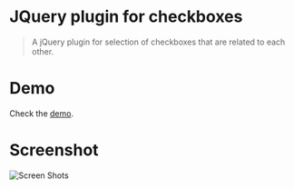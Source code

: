 # JQuery plugin for checkboxes
> A jQuery plugin for selection of checkboxes that are related to each other.

# Demo
Check the [demo](https://james-muriithi.github.io/jCheckBox/).


# Screenshot
![Screen Shots](https://media.giphy.com/media/gLQd8Rk402PCfGuE0q/giphy.gif)
<!-- ## Usage

1. Install the generator by running: `npm install -g generator-jquery-boilerplate`
2. Run: `yo jquery-boilerplate`
3. Start writing your jQuery plugin :)

## Wanna know more?

Check [jQuery Boilerplate's](http://github.com/jquery-boilerplate/boilerplate) repository.

## History

Check [Releases](https://github.com/jquery-boilerplate/generator-jquery-boilerplate/releases) for detailed changelog.

## License

[MIT License](http://zenorocha.mit-license.org/) © Zeno Rocha -->

